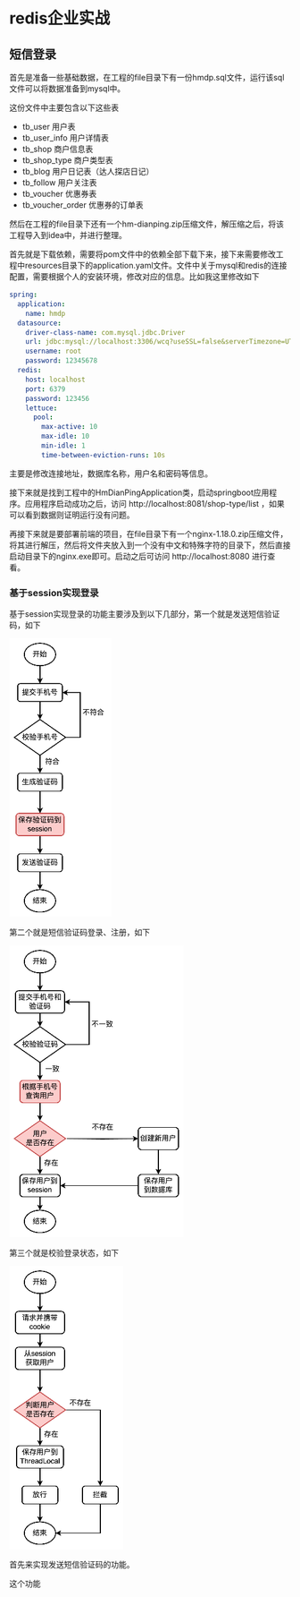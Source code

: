 # redis企业实战

## 短信登录

首先是准备一些基础数据，在工程的file目录下有一份hmdp.sql文件，运行该sql文件可以将数据准备到mysql中。

这份文件中主要包含以下这些表

* tb_user 用户表
* tb_user_info 用户详情表
* tb_shop 商户信息表
* tb_shop_type 商户类型表
* tb_blog 用户日记表（达人探店日记）
* tb_follow 用户关注表
* tb_voucher 优惠券表
* tb_voucher_order 优惠券的订单表

然后在工程的file目录下还有一个hm-dianping.zip压缩文件，解压缩之后，将该工程导入到idea中，并进行整理。

首先就是下载依赖，需要将pom文件中的依赖全部下载下来，接下来需要修改工程中resources目录下的application.yaml文件。文件中关于mysql和redis的连接配置，需要根据个人的安装环境，修改对应的信息。比如我这里修改如下

```yaml
spring:
  application:
    name: hmdp
  datasource:
    driver-class-name: com.mysql.jdbc.Driver
    url: jdbc:mysql://localhost:3306/wcq?useSSL=false&serverTimezone=UTC
    username: root
    password: 12345678
  redis:
    host: localhost
    port: 6379
    password: 123456
    lettuce:
      pool:
        max-active: 10
        max-idle: 10
        min-idle: 1
        time-between-eviction-runs: 10s
```

主要是修改连接地址，数据库名称，用户名和密码等信息。

接下来就是找到工程中的HmDianPingApplication类，启动springboot应用程序。应用程序启动成功之后，访问 http://localhost:8081/shop-type/list ，如果可以看到数据则证明运行没有问题。

再接下来就是要部署前端的项目，在file目录下有一个nginx-1.18.0.zip压缩文件，将其进行解压，然后将文件夹放入到一个没有中文和特殊字符的目录下，然后直接启动目录下的nginx.exe即可。启动之后可访问 http://localhost:8080 进行查看。

### 基于session实现登录

基于session实现登录的功能主要涉及到以下几部分，第一个就是发送短信验证码，如下

![img_4.png](img/img_4.png)

第二个就是短信验证码登录、注册，如下

![img_5.png](img/img_5.png)

第三个就是校验登录状态，如下

![img_6.png](img/img_6.png)

首先来实现发送短信验证码的功能。

这个功能